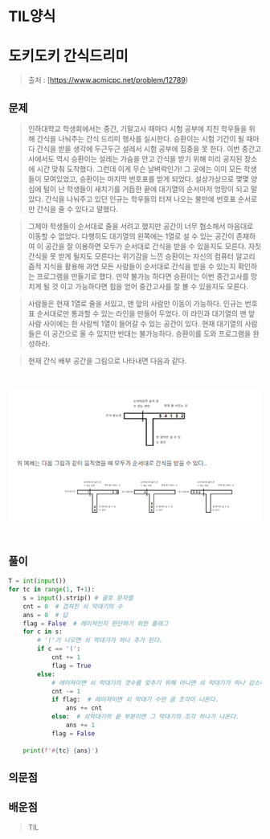 # TIL양식

# 도키도키 간식드리미

> 출처 : [https://www.acmicpc.net/problem/12789)
> 

## 문제

>  인하대학교 학생회에서는 중간, 기말고사 때마다 시험 공부에 지친 학우들을 위해 간식을 나눠주는 간식 드리미 행사를 실시한다. 승환이는 시험 기간이 될 때마다 간식을 받을 생각에 두근두근 설레서 시험 공부에 집중을 못 한다. 이번 중간고사에서도 역시 승환이는 설레는 가슴을 안고 간식을 받기 위해 미리 공지된 장소에 시간 맞춰 도착했다. 그런데 이게 무슨 날벼락인가! 그 곳에는 이미 모든 학생들이 모여있었고, 승환이는 마지막 번호표를 받게 되었다. 설상가상으로 몇몇 양심에 털이 난 학생들이 새치기를 거듭한 끝에 대기열의 순서마저 엉망이 되고 말았다. 간식을 나눠주고 있던 인규는 학우들의 터져 나오는 불만에 번호표 순서로만 간식을 줄 수 있다고 말했다. 

>그제야 학생들이 순서대로 줄을 서려고 했지만 공간이 너무 협소해서 마음대로 이동할 수 없었다. 다행히도 대기열의 왼쪽에는 1열로 설 수 있는 공간이 존재하여 이 공간을 잘 이용하면 모두가 순서대로 간식을 받을 수 있을지도 모른다. 자칫 간식을 못 받게 될지도 모른다는 위기감을 느낀 승환이는 자신의 컴퓨터 알고리즘적 지식을 활용해 과연 모든 사람들이 순서대로 간식을 받을 수 있는지 확인하는 프로그램을 만들기로 했다. 만약 불가능 하다면 승환이는 이번 중간고사를 망치게 될 것 이고 가능하다면 힘을 얻어 중간고사를 잘 볼 수 있을지도 모른다.

>사람들은 현재 1열로 줄을 서있고, 맨 앞의 사람만 이동이 가능하다. 인규는 번호표 순서대로만 통과할 수 있는 라인을 만들어 두었다. 이 라인과 대기열의 맨 앞 사람 사이에는 한 사람씩 1열이 들어갈 수 있는 공간이 있다. 현재 대기열의 사람들은 이 공간으로 올 수 있지만 반대는 불가능하다. 승환이를 도와 프로그램을 완성하라.

>현재 간식 배부 공간을 그림으로 나타내면 다음과 같다.

<br>

![](img/1.png)

<br>

## 풀이

```python
T = int(input())
for tc in range(1, T+1):
    s = input().strip() # 괄호 문자열
    cnt = 0  # 겹쳐진 쇠 막대기의 수
    ans = 0  # 답
    flag = False  # 레이져인지 판단하기 위한 플래그
    for c in s:
        # '('가 나오면 쇠 막대기가 하나 추가 된다.
        if c == '(':
            cnt += 1
            flag = True
        else:
            # 레이져이면 쇠 막대기의 갯수를 맞추기 위해 아니면 쇠 막대기가 하나 감소하므로 1 감소
            cnt -= 1
            if flag:  # 레이져이면 쇠 막대기 수만 큼 조각이 나온다.
                ans += cnt
            else:  # 쇠막대기의 끝 부분이면 그 막대기의 조각 하나가 나온다.
                ans += 1
            flag = False

    print(f'#{tc} {ans}')
```

 

## 의문점

## 배운점

> TIL
>